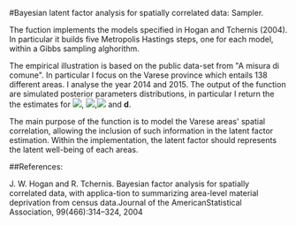 #Bayesian latent factor analysis for spatially correlated data: Sampler.

The fuction implements the models specified in Hogan and Tchernis (2004).
In particular it builds five Metropolis Hastings steps, one for each model, within a Gibbs sampling alghorithm. 

The empirical illustration is based on the public data-set from "A misura di comune". In particular I focus on the Varese province which entails 138 different areas. I analyse the year 2014 and 2015. The output of the function are simulated posterior parameters distributions, in particular I return the the estimates for <img src="https://render.githubusercontent.com/render/math?math=\boldsymbol{\lambda}">, <img src="https://render.githubusercontent.com/render/math?math=\delta_i">,<img src="https://render.githubusercontent.com/render/math?math= \boldsymbol{Y}^{\text{rep}}"> and **d**. 

The main purpose of the function is to model the Varese areas' spatial correlation, allowing the inclusion of such information in the latent factor estimation. Within the implementation, the latent factor should represents the latent well-being of each areas. 


##References:

J. W. Hogan and R. Tchernis.  Bayesian factor analysis for spatially correlated data, with applica-tion to summarizing area-level material deprivation from census data.Journal of the AmericanStatistical Association, 99(466):314–324, 2004